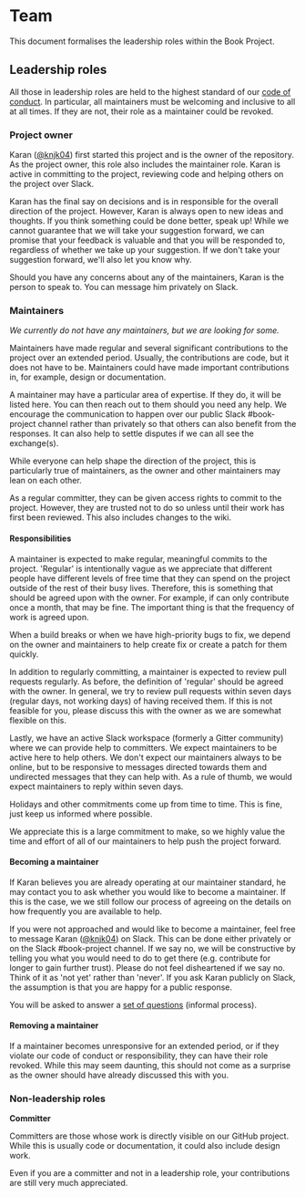 # Team

This document formalises the leadership roles within the Book Project.

## Leadership roles

All those in leadership roles are held to the highest standard of our [code of conduct](https://github.com/knjk04/book-project/blob/master/CODE_OF_CONDUCT.md).
In particular, all maintainers must be welcoming and inclusive to all at all times. If they are not, their role as a maintainer could be revoked. 

### Project owner

Karan ([@knjk04](https://github.com/knjk04)) first started this project and is the owner of the repository. As the project owner, this role also includes the maintainer role. Karan is active in committing to the project, reviewing code and helping others on the project over
Slack.

Karan has the final say on decisions and is in responsible for the overall direction of the project. However, Karan is always open to new ideas and thoughts. If you think
something could be done better, speak up! While we cannot guarantee that we will take your suggestion forward, we can promise that your feedback is valuable and that you
will be responded to, regardless of whether we take up your suggestion. If we don't take your suggestion forward, we'll also let you know why.

Should you have any concerns about any of the maintainers, Karan is the person to speak to. You can message him privately on Slack.

### Maintainers

*We currently do not have any maintainers, but we are looking for some.*

Maintainers have made regular and several significant contributions to the project over an extended period. Usually, the contributions are code, but it does not have to be. 
Maintainers could have made important contributions in, for example, design or documentation. 

A maintainer may have a particular area of expertise. If they do, it will be listed here. You can then reach out to them should you need any help. We encourage the 
communication to happen over our public Slack #book-project channel rather than privately so that others can also benefit from the responses. It can also help to settle disputes
if we can all see the exchange(s). 

While everyone can help shape the direction of the project, this is particularly true of maintainers, as the owner and other maintainers may lean on each other.

As a regular committer, they can be given access rights to commit to the project. However, they are trusted not to do so unless until their work has first been reviewed.
This also includes changes to the wiki.

#### Responsibilities

A maintainer is expected to make regular, meaningful commits to the project. 'Regular' is intentionally vague as we appreciate that different people have different levels
of free time that they can spend on the project outside of the rest of their busy lives. Therefore, this is something that should be agreed upon with the owner. For 
example, if can only contribute once a month, that may be fine. The important thing is that the frequency of work is agreed upon.

When a build breaks or when we have high-priority bugs to fix, we depend on the owner and maintainers to help create fix or create a patch for them quickly.

In addition to regularly committing, a maintainer is expected to review pull requests regularly. As before, the definition of 'regular' should be agreed with the owner.
In general, we try to review pull requests within seven days (regular days, not working days) of having received them. If this is not feasible for you, please discuss
this with the owner as we are somewhat flexible on this.

Lastly, we have an active Slack workspace (formerly a Gitter community) where we can provide help to committers. We expect maintainers to be active here to help others. We don't expect
our maintainers always to be online, but to be responsive to messages directed towards them and undirected messages that they can help with. As a rule of thumb, we would
expect maintainers to reply within seven days.

Holidays and other commitments come up from time to time. This is fine, just keep us informed where possible.

We appreciate this is a large commitment to make, so we highly value the time and effort of all of our maintainers to help push the project forward.

#### Becoming a maintainer

If Karan believes you are already operating at our maintainer standard, he may contact you to ask whether you would like to become a maintainer. If this is the case, we we still follow our process of agreeing on the details on how frequently you are available to help.

If you were not approached and would like to become a maintainer, feel free to message Karan ([@knjk04](https://github.com/knjk04)) on Slack. This can be done either privately or on the Slack #book-project channel. If we say no, we will
be constructive by telling you what you would need to do to get there (e.g. contribute for longer to gain further trust). Please do not feel disheartened
if we say no. Think of it as 'not yet' rather than 'never'. If you ask Karan publicly on Slack, the assumption is that you are happy for a public response.

You will be asked to answer a [set of questions](https://github.com/Project-Books/book-project/blob/master/docs/maintainers/becoming-a-maintainer-template.md) (informal process).

#### Removing a maintainer

If a maintainer becomes unresponsive for an extended period, or if they violate our code of conduct or responsibility, they can have their role revoked.
While this may seem daunting, this should not come as a surprise as the owner should have already discussed this with you.

### Non-leadership roles

**Committer**

Committers are those whose work is directly visible on our GitHub project. While this is usually code or documentation, it could also include design work. 

Even if you are a committer and not in a leadership role, your contributions are still very much appreciated.
